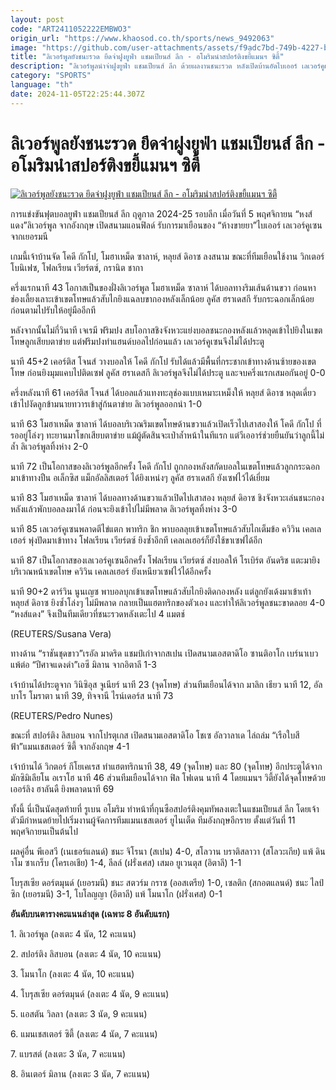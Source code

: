 ```yaml
---
layout: post
code: "ART2411052222EMBWO3"
origin_url: "https://www.khaosod.co.th/sports/news_9492063"
image: "https://github.com/user-attachments/assets/f9adc7bd-749b-4227-b078-bef56d835427"
title: "ลิเวอร์พูลยังชนะรวด ยึดจ่าฝูงยูฟ่า แชมเปียนส์ ลีก - อโมริมนำสปอร์ติงขยี้แมนฯ ซิตี้"
description: "ลิเวอร์พูลนำจ่าฝูงยูฟ่า แชมเปียนส์ ลีก ด้วยผลงานชนะรวด หลังเปิดบ้านอัดไบเออร์ เลเวอร์คูเซน ขณะที่สปอร์ติง ลิสบอน เป็นฝ่ายถล่มแมนเชสเตอร์ ซิตี้"
category: "SPORTS"
language: "th"
date: 2024-11-05T22:25:44.307Z
---
```


# ลิเวอร์พูลยังชนะรวด ยึดจ่าฝูงยูฟ่า แชมเปียนส์ ลีก - อโมริมนำสปอร์ติงขยี้แมนฯ ซิตี้

[![ลิเวอร์พูลยังชนะรวด ยึดจ่าฝูงยูฟ่า แชมเปียนส์ ลีก - อโมริมนำสปอร์ติงขยี้แมนฯ ซิตี้](https://www.khaosod.co.th/wpapp/uploads/2024/11/2024-11-05T212211Z_816465962_UP1EKB51NCYOK_RTRMADP_3_SOCCER-CHAMPIONS-LIV-LEV-REPORT.jpg "ลิเวอร์พูลยังชนะรวด ยึดจ่าฝูงยูฟ่า แชมเปียนส์ ลีก - อโมริมนำสปอร์ติงขยี้แมนฯ ซิตี้")](https://www.khaosod.co.th/wpapp/uploads/2024/11/2024-11-05T212211Z_816465962_UP1EKB51NCYOK_RTRMADP_3_SOCCER-CHAMPIONS-LIV-LEV-REPORT.jpg)

การแข่งขันฟุตบอลยูฟ่า แชมเปียนส์ ลีก ฤดูกาล 2024-25 รอบลีก เมื่อวันที่ 5 พฤศจิกายน “หงส์แดง”ลิเวอร์พูล จากอังกฤษ เปิดสนามแอนฟิลด์ รับการมาเยือนของ “ห้างขายยา”ไบเออร์ เลเวอร์คูเซน จากเยอรมนี

เกมนี้เจ้าบ้านจัด โคดี กักโป, โมฮาเหม็ด ซาลาห์, หลุยส์ ดิอาซ ลงสนาม ขณะที่ทีมเยือนใช้งาน วิกเตอร์ โบนิเฟซ, โฟลเรียน เวียร์ตซ์, กรานิต ชากา

ครึ่งแรกนาที 43 โอกาสเป็นของฝั่งลิเวอร์พูล โมฮาเหม็ด ซาลาห์ ได้บอลทางริมเส้นด้านขวา ก่อนหาช่องเลี้ยงเลาะเข้าเขตโทษแล้วสับไกยิงแฉลบขากองหลังเล็กน้อย ลูคัส ฮราเดสกี รับกระฉอกเล็กน้อยก่อนตามไปรับให้อยู่มืออีกที

หลังจากนั้นไม่กี่วินาที เจเรมี ฟริมปง สบโอกาสชิงจังหวะแย่งบอลชนะกองหลังแล้วหลุดเข้าไปยิงในเขตโทษลูกเสียบตาข่าย แต่ฟริมปงทำแฮนด์บอลไปก่อนแล้ว เลเวอร์คูเซนจึงไม่ได้ประตู

นาที 45+2 เคอร์ติส โจนส์ วางบอลให้ โคดี กักโป รับได้แล้วมีพื้นที่กระชากเข้าทางด้านซ้ายของเขตโทษ ก่อนยิงมุมแคบไปติดเซฟ ลูคัส ฮราเดสกี ลิเวอร์พูลจึงไม่ได้ประตู และจบครึ่งแรกเสมอกันอยู่ 0-0

ครึ่งหลังนาที 61 เคอร์ติส โจนส์ ได้บอลแล้วแทงทะลุช่องแบบเหมาะเหม็งให้ หลุยส์ ดิอาซ หลุดเดี่ยวเข้าไปงัดลูกข้ามนายทวารเข้าสู่ก้นตาข่าย ลิเวอร์พูลออกนำ 1-0

นาที 63 โมฮาเหม็ด ซาลาห์ ได้บอลบริเวณริมเขตโทษด้านขวาแล้วเปิดเร็วไปเสาสองให้ โคดี กักโป ที่รออยู่โล่งๆ ทะยานมาโขกเสียบตาข่าย แม้ผู้ตัดสินจะเป่าล้ำหน้าในทีแรก แต่วีเออาร์ช่วยยืนยันว่าลูกนี้ไม่ล้ำ ลิเวอร์พูลทิ้งห่าง 2-0

นาที 72 เป็นโอกาสของลิเวอร์พูลอีกครั้ง โคดี กักโป ถูกกองหลังสกัดบอลในเขตโทษแล้วลูกกระฉอกมาเข้าทางปืน อเล็กซิส แม็กอัลลิสเตอร์ ได้ยิงเหน่งๆ ลูคัส ฮราเดสกี ยังเซฟไว้ได้เยี่ยม

นาที 83 โมฮาเหม็ด ซาลาห์ ได้บอลทางด้านขวาแล้วเปิดไปเสาสอง หลุยส์ ดิอาซ ชิงจังหวะเล่นชนะกองหลังแล้วพักบอลลงมาได้ ก่อนจะยิงเข้าไปไม่มีพลาด ลิเวอร์พูลทิ้งห่าง 3-0

นาที 85 เลเวอร์คูเซนพลาดตีไข่แตก พาทริก ชิก พาบอลลุยเข้าเขตโทษแล้วสับไกเต็มข้อ ควิวิน เคลเลเฮอร์ พุ่งปัดมาเข้าทาง โฟลเรียน เวียร์ตซ์ ยิงซ้ำอีกที เคลเลเฮอร์ก็ยังใช้ขาเซฟได้อีก

นาที 87 เป็นโอกาสของเลเวอร์คูเซนอีกครั้ง โฟลเรียน เวียร์ตซ์ ส่งบอลให้ โรเบิร์ต อันดริช แตะมายิงบริเวณหน้าเขตโทษ ควิวิน เคลเลเฮอร์ ยังเหนียวเซฟไว้ได้อีกครั้ง

นาที 90+2 ดาร์วิน นูนเญซ พาบอลบุกเข้าเขตโทษแล้วสับไกยิงติดกองหลัง แต่ลูกยังเด้งมาเข้าเท้า หลุยส์ ดิอาซ ยิงซ้ำโล่งๆ ไม่มีพลาด กลายเป็นแฮตทริกของตัวเอง และทำให้ลิเวอร์พูลชนะขาดลอย 4-0 “หงส์แดง” จึงเป็นทีมเดียวที่ชนะรวดหลังเตะไป 4 แมตช์

(REUTERS/Susana Vera)

ทางด้าน “ราชันชุดขาว”เรอัล มาดริด แชมป์เก่าจากสเปน เปิดสนามเอสตาดิโอ ซานติอาโก เบร์นาเบว แพ้ต่อ “ปีศาจแดงดำ”เอซี มิลาน จากอิตาลี 1-3

เจ้าบ้านได้ประตูจาก วินิซิอุส จูเนียร์ นาที 23 (จุดโทษ) ส่วนทีมเยือนได้จาก มาลิก เธียว นาที 12, อัลบาโร โมราตา นาที 39, ทิจจานี ไรน์เดอร์ส นาที 73

(REUTERS/Pedro Nunes)

ขณะที่ สปอร์ติง ลิสบอน จากโปรตุเกส เปิดสนามเอสตาดิโอ โชเซ อัลวาลาเด ไล่ถล่ม “เรือใบสีฟ้า”แมนเชสเตอร์ ซิตี้ จากอังกฤษ 4-1

เจ้าบ้านได้ วิกตอร์ กีโยเคเรส ทำแฮตทริกนาที 38, 49 (จุดโทษ) และ 80 (จุดโทษ) อีกประตูได้จาก มักซิมิเลียโน อเราโฮ นาที 46 ส่วนทีมเยือนได้จาก ฟิล โฟเดน นาที 4 โดยแมนฯ วิตี้ยังได้จุดโทษด้วย เออร์ลิง ฮาลันดื ยิงพลาดนาที 69

ทั้งนี้ นี่เป็นนัดสุดท้ายที่ รูเบน อโมริม ทำหน้าที่กุนซือสปอร์ติงคุมทัพลงเตะในแชมเปียนส์ ลีก โดยเจ้าตัวมีกำหนดย้ายไปเริ่มงานผู้จัดการทีมแมนเชสเตอร์ ยูไนเต็ด ทีมอังกฤษอีกราย ตั้งแต่วันที่ 11 พฤศจิกายนเป็นต้นไป

ผลคู่อื่น พีเอสวี (เนเธอร์แลนด์) ชนะ จิโรนา (สเปน) 4-0, สโลวาน บราติสลาวา (สโลวะเกีย) แพ้ ดินาโม ซาเกร็บ (โครเอเชีย) 1-4, ลีลล์ (ฝรั่งเศส) เสมอ ยูเวนตุส (อิตาลี) 1-1

โบรุสเซีย ดอร์ตมุนด์ (เยอรมนี) ชนะ สตวร์ม กราซ (ออสเตรีย) 1-0, เซลติก (สกอตแลนด์) ชนะ ไลป์ซิก (เยอรมนี) 3-1, โบโลญญา (อิตาลี) แพ้ โมนาโก (ฝรั่งเศส) 0-1

**อันดับบนตารางคะแนนล่าสุด (เฉพาะ 8 อันดับแรก)**

1\. ลิเวอร์พูล (ลงเตะ 4 นัด, 12 คะแนน)

2\. สปอร์ติง ลิสบอน (ลงเตะ 4 นัด, 10 คะแนน)

3\. โมนาโก (ลงเตะ 4 นัด, 10 คะแนน)

4\. โบรุสเซีย ดอร์ตมุนด์ (ลงเตะ 4 นัด, 9 คะแนน)

5\. แอสตัน วิลลา (ลงเตะ 3 นัด, 9 คะแนน)

6\. แมนเชสเตอร์ ซิตี้ (ลงเตะ 4 นัด, 7 คะแนน)

7\. แบรสต์ (ลงเตะ 3 นัด, 7 คะแนน)

8\. อินเตอร์ มิลาน (ลงเตะ 3 นัด, 7 คะแนน)